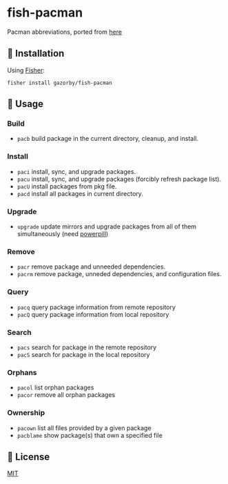 # fish-pacman

Pacman abbreviations, ported from [here](https://github.com/zimfw/pacman)

## 🚀 Installation

Using [Fisher](https://github.com/jorgebucaran/fisher):

```console
fisher install gazorby/fish-pacman
```

## 🔧 Usage

### Build

  * `pacb` build package in the current directory, cleanup, and install.

### Install

  * `paci` install, sync, and upgrade packages.
  * `pacu` install, sync, and upgrade packages (forcibly refresh package list).
  * `pacU` install packages from pkg file.
  * `pacd` install all packages in current directory.

### Upgrade
  * `upgrade` update mirrors and upgrade packages from all of them simultaneously (need [powerpill](https://wiki.archlinux.org/index.php/Powerpill))

### Remove

  * `pacr` remove package and unneeded dependencies.
  * `pacrm` remove package, unneded dependencies, and configuration files.

### Query

  * `pacq` query package information from remote repository
  * `pacQ` query package information from local repository

### Search

  * `pacs` search for package in the remote repository
  * `pacS` search for package in the local repository

### Orphans

  * `pacol` list orphan packages
  * `pacor` remove all orphan packages

### Ownership

  * `pacown` list all files provided by a given package
  * `pacblame` show package(s) that own a specified file

## 📝 License

[MIT]()
